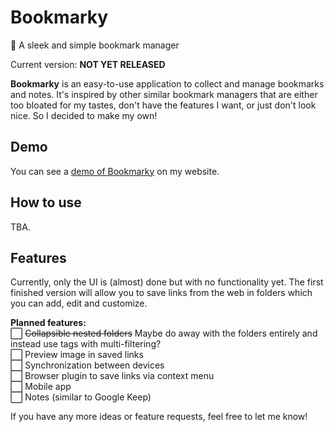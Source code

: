 # Bookmarky
📔 A sleek and simple bookmark manager

Current version: **NOT YET RELEASED**

**Bookmarky** is an easy-to-use application to collect and manage bookmarks and notes. It's inspired by other similar bookmark managers that are either too bloated for my tastes, don't have the features I want, or just don't look nice. So I decided to make my own!

## Demo
You can see a [demo of Bookmarky](https://besasam.github.io/demos/bookmarky) on my website.

## How to use
TBA.

## Features
Currently, only the UI is (almost) done but with no functionality yet. The first finished version will allow you to save links from the web in folders which you can add, edit and customize.

**Planned features:**  
⬜ ~~Collapsible nested folders~~ Maybe do away with the folders entirely and instead use tags with multi-filtering?  
⬜ Preview image in saved links  
⬜ Synchronization between devices  
⬜ Browser plugin to save links via context menu  
⬜ Mobile app  
⬜ Notes (similar to Google Keep)

If you have any more ideas or feature requests, feel free to let me know!
